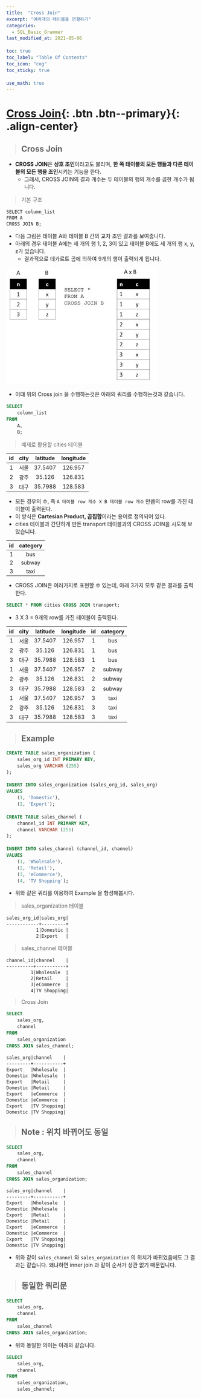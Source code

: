 ```yaml
---
title:  "Cross Join"
excerpt: "여러개의 테이블을 연결하기"
categories:
  - SQL_Basic_Grammer
last_modified_at: 2021-05-06

toc: true
toc_label: "Table Of Contents"
toc_icon: "cog"
toc_sticky: true

use_math: true
---
```


# [Cross Join](#link){: .btn .btn--primary}{: .align-center}

> ## Cross Join

- **CROSS JOIN**은 **상호 조인**이라고도 불리며, **한 쪽 테이블의 모든 행들과 다른 테이블의 모든 행을 조인**시키는 기능을 한다. 
  - 그래서, CROSS JOIN의 결과 개수는 두 테이블의 행의 개수를 곱한 개수가 됩니다.

> 기본 구조 

```
SELECT column_list
FROM A
CROSS JOIN B;
```

- 다음 그림은 테이블 A와 테이블 B 간의 교차 조인 결과를 보여줍니다. 
- 아래의 경우 테이블 A에는 세 개의 행 1, 2, 3이 있고 테이블 B에도 세 개의 행 x, y, z가 있습니다. 
  - 결과적으로 데카르트 곱에 의하여 9개의 행이 출력되게 됩니다.

![jpg](/assets/images/Program/54_1.jpg)

- 이떄 위의 Cross join 을 수행하는것은 아래의 쿼리를 수행하는것과 같습니다.

```sql
SELECT 
    column_list
FROM
    A,
    B;
```

> 예제로 활용할 cities 테이블

|  id  | city | latitude | longitude |
| :--: | :--: | :------: | :-------: |
|  1   | 서울 | 37.5407  |  126.957  |
|  2   | 광주 |  35.126  |  126.831  |
|  3   | 대구 | 35.7988  |  128.583  |

- 모든 경우의 수, 즉 `A 테이블 row 개수 X B 테이블 row 개수` 만큼의 row를 가진 테이블이 출력된다.
- 이 방식은 **Cartesian Product, 곱집합**이라는 용어로 정의되어 있다.
- cities 테이블과 간단하게 만든 transport 테이블과의 CROSS JOIN을 시도해 보았습니다.

|  id  | category |
| :--: | :------: |
|  1   |   bus    |
|  2   |  subway  |
|  3   |   taxi   |

- CROSS JOIN은 여러가지로 표현할 수 있는데, 아래 3가지 모두 같은 결과를 출력한다.

```sql
SELECT * FROM cities CROSS JOIN transport;
```

- 3 X 3 = 9개의 row를 가진 테이블이 출력된다.

|  id  | city | latitude | longitude |  id  | category |
| :--: | :--: | :------: | :-------: | :--: | :------: |
|  1   | 서울 | 37.5407  |  126.957  |  1   |   bus    |
|  2   | 광주 |  35.126  |  126.831  |  1   |   bus    |
|  3   | 대구 | 35.7988  |  128.583  |  1   |   bus    |
|  1   | 서울 | 37.5407  |  126.957  |  2   |  subway  |
|  2   | 광주 |  35.126  |  126.831  |  2   |  subway  |
|  3   | 대구 | 35.7988  |  128.583  |  2   |  subway  |
|  1   | 서울 | 37.5407  |  126.957  |  3   |   taxi   |
|  2   | 광주 |  35.126  |  126.831  |  3   |   taxi   |
|  3   | 대구 | 35.7988  |  128.583  |  3   |   taxi   |

> ## Example

```sql
CREATE TABLE sales_organization (
	sales_org_id INT PRIMARY KEY,
	sales_org VARCHAR (255)
);

INSERT INTO sales_organization (sales_org_id, sales_org)
VALUES
	(1, 'Domestic'),
	(2, 'Export');

CREATE TABLE sales_channel (
	channel_id INT PRIMARY KEY,
	channel VARCHAR (255)
);

INSERT INTO sales_channel (channel_id, channel)
VALUES
	(1, 'Wholesale'),
	(2, 'Retail'),
	(3, 'eCommerce'),
	(4, 'TV Shopping');
```

- 위와 같은 쿼리를 이용하여 Example 을 형성해봅시다. 

> sales_organization 테이블

```
sales_org_id|sales_org|
------------+---------+
           1|Domestic |
           2|Export   |
```

> sales_channel 테이블

```
channel_id|channel    |
----------+-----------+
         1|Wholesale  |
         2|Retail     |
         3|eCommerce  |
         4|TV Shopping|
```

> Cross Join 

```sql
SELECT
	sales_org,
	channel
FROM
	sales_organization
CROSS JOIN sales_channel; 
```

```
sales_org|channel    |
---------+-----------+
Export   |Wholesale  |
Domestic |Wholesale  |
Export   |Retail     |
Domestic |Retail     |
Export   |eCommerce  |
Domestic |eCommerce  |
Export   |TV Shopping|
Domestic |TV Shopping|
```

> ## Note : 위치 바뀌어도 동일

```sql
SELECT
	sales_org,
	channel
FROM
	sales_channel
CROSS JOIN sales_organization; 
```

```
sales_org|channel    |
---------+-----------+
Export   |Wholesale  |
Domestic |Wholesale  |
Export   |Retail     |
Domestic |Retail     |
Export   |eCommerce  |
Domestic |eCommerce  |
Export   |TV Shopping|
Domestic |TV Shopping|
```

- 위와 같이 `sales_channel` 와 `sales_organization` 의 위치가 바뀌었음에도 그 결과는 같습니다. 왜냐하면 inner join 과 같이 순서가 상관 없기 때문입니다.

> ## 동일한 쿼리문

```sql
SELECT
	sales_org,
	channel
FROM
	sales_channel
CROSS JOIN sales_organization; 
```

- 위와 동일한 의미는 아래와 같습니다. 

```sql
SELECT
	sales_org,
	channel
FROM
	sales_organization,
	sales_channel;
```
